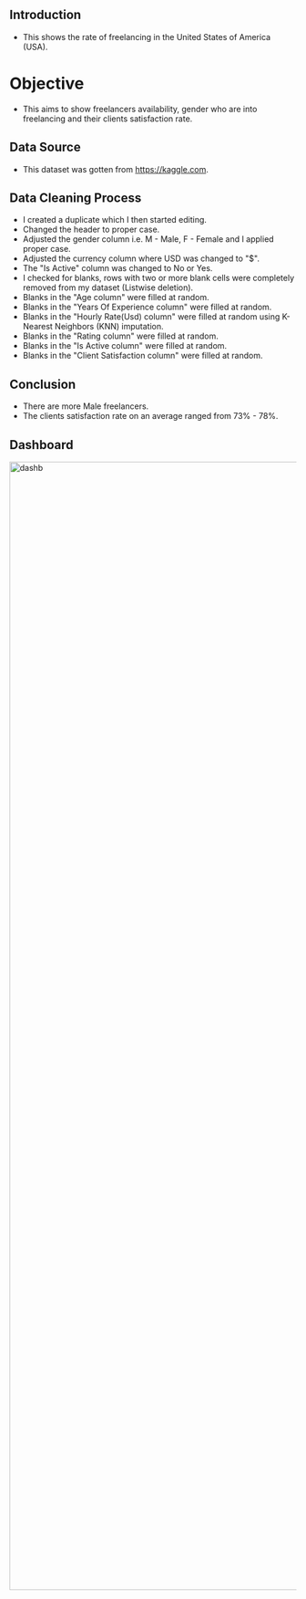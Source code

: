 
## Introduction
- This shows the rate of freelancing in the United States of America (USA).

  
# Objective
- This aims to show freelancers availability, gender who are into freelancing and their clients satisfaction rate.

  
## Data Source
- This dataset was gotten from https://kaggle.com.


## Data Cleaning Process
- I created a duplicate which I then started editing.
- Changed the header to proper case.
- Adjusted the gender column i.e. M - Male, F - Female and I applied proper case.
- Adjusted the currency column where USD was changed to "$".
- The "Is Active" column was changed to No or Yes.
- I checked for blanks, rows with two or more blank cells were completely removed from my dataset (Listwise deletion).
- Blanks in the "Age column" were filled at random.
- Blanks in the "Years Of Experience column" were filled at random.
- Blanks in the "Hourly Rate(Usd) column" were filled at random using K-Nearest Neighbors (KNN) imputation.
- Blanks in the "Rating column" were filled at random.
- Blanks in the "Is Active column" were filled at random.
- Blanks in the "Client Satisfaction column" were filled at random.

  
## Conclusion
- There are more Male freelancers.
- The clients satisfaction rate on an average ranged from 73% - 78%.

  
## Dashboard
<img width="1503" height="1978" alt="dashb" src="https://github.com/user-attachments/assets/4898ae7c-9f46-4350-b08c-63cd288e6f77" />

